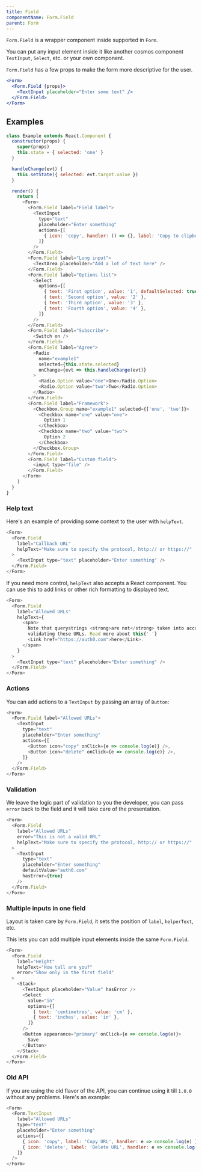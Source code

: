 ```yaml
---
title: Field
componentName: Form.Field
parent: Form
---
```


`Form.Field` is a wrapper component inside supported in `Form`.

You can put any input element inside it like another cosmos component `TextInput`, `Select`, etc. or your own component.

`Form.Field` has a few props to make the form more descriptive for the user.

```jsx
<Form>
  <Form.Field {props}>
    <TextInput placeholder="Enter some text" />
  </Form.Field>
</Form>
```

## Examples

```js
class Example extends React.Component {
  constructor(props) {
    super(props)
    this.state = { selected: 'one' }
  }

  handleChange(evt) {
    this.setState({ selected: evt.target.value })
  }

  render() {
    return (
      <Form>
        <Form.Field label="Field label">
          <TextInput
            type="text"
            placeholder="Enter something"
            actions={[
              { icon: 'copy', handler: () => {}, label: 'Copy to clipboard' },
            ]}
          />
        </Form.Field>
        <Form.Field label="Long input">
          <TextArea placeholder="Add a lot of text here" />
        </Form.Field>
        <Form.Field label="Options list">
          <Select
            options={[
              { text: 'First option', value: '1', defaultSelected: true },
              { text: 'Second option', value: '2' },
              { text: 'Third option', value: '3' },
              { text: 'Fourth option', value: '4' },
            ]}
          />
        </Form.Field>
        <Form.Field label="Subscribe">
          <Switch on />
        </Form.Field>
        <Form.Field label="Agree">
          <Radio
            name="example1"
            selected={this.state.selected}
            onChange={evt => this.handleChange(evt)}
          >
            <Radio.Option value="one">One</Radio.Option>
            <Radio.Option value="two">Two</Radio.Option>
          </Radio>
        </Form.Field>
        <Form.Field label="Framework">
          <Checkbox.Group name="example1" selected={['one', 'two']}>
            <Checkbox name="one" value="one">
              Option 1
            </Checkbox>
            <Checkbox name="two" value="two">
              Option 2
            </Checkbox>
          </Checkbox.Group>
        </Form.Field>
        <Form.Field label="Custom field">
          <input type="file" />
        </Form.Field>
      </Form>
    )
  }
}
```

### Help text

Here's an example of providing some context to the user with `helpText`.

```js
<Form>
  <Form.Field
    label="Callback URL"
    helpText="Make sure to specify the protocol, http:// or https://"
  >
    <TextInput type="text" placeholder="Enter something" />
  </Form.Field>
</Form>
```

If you need more control, `helpText` also accepts a React component. You can use this to add links
or other rich formatting to displayed text.

```js
<Form>
  <Form.Field
    label="Allowed URLs"
    helpText={
      <span>
        Note that querystrings <strong>are not</strong> taken into account when
        validating these URLs. Read more about this{' '}
        <Link href="https://auth0.com">here</Link>.
      </span>
    }
  >
    <TextInput type="text" placeholder="Enter something" />
  </Form.Field>
</Form>
```

### Actions

You can add actions to a `TextInput` by passing an array of `Button`:

```js
<Form>
  <Form.Field label="Allowed URLs">
    <TextInput
      type="text"
      placeholder="Enter something"
      actions={[
        <Button icon="copy" onClick={e => console.log(e)} />,
        <Button icon="delete" onClick={e => console.log(e)} />,
      ]}
    />
  </Form.Field>
</Form>
```

### Validation

We leave the logic part of validation to you the developer, you can pass `error` back to the field and it will take care of the presentation.

```js
<Form>
  <Form.Field
    label="Allowed URLs"
    error="This is not a valid URL"
    helpText="Make sure to specify the protocol, http:// or https://"
  >
    <TextInput
      type="text"
      placeholder="Enter something"
      defaultValue="auth0.com"
      hasError={true}
    />
  </Form.Field>
</Form>
```

### Multiple inputs in one field

Layout is taken care by `Form.Field`, it sets the position of `label`, `helperText`, etc.

This lets you can add multiple input elements inside the same `Form.Field`.

```js
<Form>
  <Form.Field
    label="Height"
    helpText="How tall are you?"
    error="Show only in the first field"
  >
    <Stack>
      <TextInput placeholder="Value" hasError />
      <Select
        value="in"
        options={[
          { text: 'centimetres', value: 'cm' },
          { text: 'inches', value: 'in' },
        ]}
      />
      <Button appearance="primary" onClick={e => console.log(e)}>
        Save
      </Button>
    </Stack>
  </Form.Field>
</Form>
```

### Old API

If you are using the old flavor of the API, you can continue using it till `1.0.0` without any problems. Here's an example:

```js
<Form>
  <Form.TextInput
    label="Allowed URLs"
    type="text"
    placeholder="Enter something"
    actions={[
      { icon: 'copy', label: 'Copy URL', handler: e => console.log(e) },
      { icon: 'delete', label: 'Delete URL', handler: e => console.log(e) },
    ]}
  />
</Form>
```
